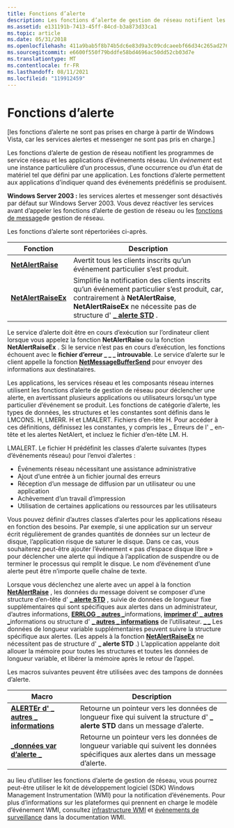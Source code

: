 ```yaml
---
title: Fonctions d’alerte
description: Les fonctions d’alerte de gestion de réseau notifient les programmes de service réseau et les applications d’événements réseau.
ms.assetid: e131191b-7413-45ff-84cd-b3a873d33ca1
ms.topic: article
ms.date: 05/31/2018
ms.openlocfilehash: 411a9bab5f8b74b5dc6e83d9a3c09cdcaeebf66d34c265ad27639e7aab8d7c00
ms.sourcegitcommit: e6600f550f79bddfe58bd4696ac50dd52cb03d7e
ms.translationtype: MT
ms.contentlocale: fr-FR
ms.lasthandoff: 08/11/2021
ms.locfileid: "119912459"
---
```

# <a name="alert-functions"></a>Fonctions d’alerte

\[les fonctions d’alerte ne sont pas prises en charge à partir de Windows Vista, car les services alertes et messenger ne sont pas pris en charge.\]

Les fonctions d’alerte de gestion de réseau notifient les programmes de service réseau et les applications d’événements réseau. Un *événement* est une instance particulière d’un processus, d’une occurrence ou d’un état de matériel tel que défini par une application. Les fonctions d’alerte permettent aux applications d’indiquer quand des événements prédéfinis se produisent.

**Windows Server 2003 :** les services alertes et messenger sont désactivés par défaut sur Windows Server 2003. Vous devez réactiver les services avant d’appeler les fonctions d’alerte de gestion de réseau ou les [fonctions de message](message-functions.md)de gestion de réseau.

Les fonctions d’alerte sont répertoriées ci-après.



| Fonction                                   | Description                                                                                                                                                                                            |
|--------------------------------------------|--------------------------------------------------------------------------------------------------------------------------------------------------------------------------------------------------------|
| [**NetAlertRaise**](/windows/desktop/api/Lmalert/nf-lmalert-netalertraise)     | Avertit tous les clients inscrits qu’un événement particulier s’est produit.                                                                                                                                  |
| [**NetAlertRaiseEx**](/windows/desktop/api/Lmalert/nf-lmalert-netalertraiseex) | Simplifie la notification des clients inscrits qu’un événement particulier s’est produit, car, contrairement à **NetAlertRaise**, **NetAlertRaiseEx** ne nécessite pas de structure d' [**\_ alerte STD**](/windows/desktop/api/Lmalert/ns-lmalert-std_alert) . |



 

Le service d’alerte doit être en cours d’exécution sur l’ordinateur client lorsque vous appelez la fonction **NetAlertRaise** ou la fonction **NetAlertRaiseEx** . Si le service n’est pas en cours d’exécution, les fonctions échouent avec le **fichier d’erreur \_ \_ \_ introuvable**. Le service d’alerte sur le client appelle la fonction [**NetMessageBufferSend**](/windows/desktop/api/Lmmsg/nf-lmmsg-netmessagebuffersend) pour envoyer des informations aux destinataires.

Les applications, les services réseau et les composants réseau internes utilisent les fonctions d’alerte de gestion de réseau pour déclencher une alerte, en avertissant plusieurs applications ou utilisateurs lorsqu’un type particulier d’événement se produit. Les fonctions de catégorie d’alerte, les types de données, les structures et les constantes sont définis dans le LMCONS. H, LMERR. H et LMALERT. Fichiers d’en-tête H. Pour accéder à ces définitions, définissez les constantes, y compris les \_ Erreurs de l' \_ en-tête et les alertes NetAlert, et incluez le fichier d’en-tête LM. H.

LMALERT. Le fichier H prédéfinit les classes d’alerte suivantes (types d’événements réseau) pour l’envoi d’alertes :

-   Événements réseau nécessitant une assistance administrative
-   Ajout d’une entrée à un fichier journal des erreurs
-   Réception d’un message de diffusion par un utilisateur ou une application
-   Achèvement d’un travail d’impression
-   Utilisation de certaines applications ou ressources par les utilisateurs

Vous pouvez définir d’autres classes d’alertes pour les applications réseau en fonction des besoins. Par exemple, si une application sur un serveur écrit régulièrement de grandes quantités de données sur un lecteur de disque, l’application risque de saturer le disque. Dans ce cas, vous souhaiterez peut-être ajouter l’événement « pas d’espace disque libre » pour déclencher une alerte qui indique à l’application de suspendre ou de terminer le processus qui remplit le disque. Le nom d’événement d’une alerte peut être n’importe quelle chaîne de texte.

Lorsque vous déclenchez une alerte avec un appel à la fonction [**NetAlertRaise**](/windows/desktop/api/Lmalert/nf-lmalert-netalertraise) , les données du message doivent se composer d’une structure d’en-tête d' [**\_ alerte STD**](/windows/desktop/api/Lmalert/ns-lmalert-std_alert) , suivie de données de longueur fixe supplémentaires qui sont spécifiques aux alertes dans un administrateur, d’autres informations, [**ERRLOG \_ autres \_**](/windows/desktop/api/Lmalert/ns-lmalert-errlog_other_info)informations, [**imprimer d' \_ autres \_**](/windows/desktop/api/Lmalert/ns-lmalert-print_other_info)informations ou structure d' [**\_ autres \_ informations**](/windows/desktop/api/Lmalert/ns-lmalert-user_other_info) de l’utilisateur. [**\_ \_**](/windows/desktop/api/Lmalert/ns-lmalert-admin_other_info) Les données de longueur variable supplémentaires peuvent suivre la structure spécifique aux alertes. (Les appels à la fonction [**NetAlertRaiseEx**](/windows/desktop/api/Lmalert/nf-lmalert-netalertraiseex) ne nécessitent pas de structure d' **\_ alerte STD** .) L’application appelante doit allouer la mémoire pour toutes les structures et toutes les données de longueur variable, et libérer la mémoire après le retour de l’appel.

Les macros suivantes peuvent être utilisées avec des tampons de données d’alerte.



| Macro                                          | Description                                                                                               |
|------------------------------------------------|-----------------------------------------------------------------------------------------------------------|
| [**ALERTEr d' \_ autres \_ informations**](/windows/desktop/api/Lmalert/nf-lmalert-alert_other_info) | Retourne un pointeur vers les données de longueur fixe qui suivent la structure d' **\_ alerte STD** dans un message d’alerte. |
| [**\_données var d’alerte \_**](/windows/desktop/api/Lmalert/nf-lmalert-alert_var_data)     | Retourne un pointeur vers les données de longueur variable qui suivent les données spécifiques aux alertes dans un message d’alerte.   |



 

au lieu d’utiliser les fonctions d’alerte de gestion de réseau, vous pourrez peut-être utiliser le kit de développement logiciel (SDK) Windows Management Instrumentation (WMI) pour la notification d’événements. Pour plus d’informations sur les plateformes qui prennent en charge le modèle d’événement WMI, consultez [infrastructure WMI](/windows/desktop/WmiSdk/wmi-infrastructure) et [événements de surveillance](/windows/desktop/WmiSdk/monitoring-events) dans la documentation WMI.

 

 